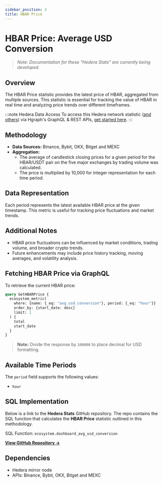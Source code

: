 ```yaml
---
sidebar_position: 3
title: HBAR Price
---
```


# HBAR Price: Average USD Conversion

> *Note: Documentation for these "Hedera Stats" are currently being developed.*

## Overview
The HBAR Price statistic provides the latest price of HBAR, aggregated from multiple sources. This statistic is essential for tracking the value of HBAR in real time and analyzing price trends over different timeframes.

:::note Hedera Data Access
To access this Hedera network statistic ([and others](/category/hedera-stats/)) via Hgraph's GraphQL & REST APIs, [get started here](https://www.hgraph.com/hedera).
:::

## Methodology
- **Data Sources:** Binance, Bybit, OKX, Bitget and MEXC
- **Aggregation:**
  - The average of candlestick closing prices for a given period for the HBAR/USDT pair on the five major exchanges by trading volume was calculated.
  - The price is multiplied by 10,000 for integer representation for each time period.

## Data Representation
Each period represents the latest available HBAR price at the given timestamp. This metric is useful for tracking price fluctuations and market trends.

## Additional Notes
- HBAR price fluctuations can be influenced by market conditions, trading volume, and broader crypto trends.
- Future enhancements may include price history tracking, moving averages, and volatility analysis.

## Fetching HBAR Price via GraphQL

To retrieve the current HBAR price:

```graphql
query GetHBARPrice {
  ecosystem_metric(
    where: {name: {_eq: "avg_usd_conversion"}, period: {_eq: "hour"}}
    order_by: {start_date: desc}
    limit: 1
  ) {
    total
    start_date
  }
}
```

> **Note:** Divide the response by `100000` to place decimal for USD formatting.

## Available Time Periods

The `period` field supports the following values:

- `hour`

## SQL Implementation

Below is a link to the **Hedera Stats** GitHub repository. The repo contains the SQL function that calculates the **HBAR Price** statistic outlined in this methodology.

SQL Function: `ecosystem.dashboard_avg_usd_conversion`

**[View GitHub Repository →](https://github.com/hgraph-io/hedera-stats)**

## Dependencies
* Hedera mirror node
* APIs: Binance, Bybit, OKX, Bitget and MEXC